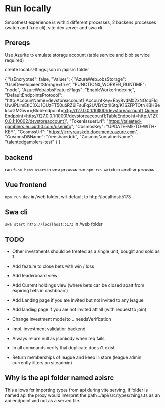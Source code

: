 # Run locally
Smoothest experience is with 4 different processes, 2 backend processes (watch and func cli), vite dev server and swa cli.

## Prereqs
Use Azurite to emulate storage account (table service and blob service required)

create local.settings.json in /apisrc folder

{
  "IsEncrypted": false,
  "Values": {
    "AzureWebJobsStorage": "UseDevelopmentStorage=true",
    "FUNCTIONS_WORKER_RUNTIME": "node",
    "AzureWebJobsFeatureFlags": "EnableWorkerIndexing",
    "DefaultEndpointsProtocol": "http;AccountName=devstoreaccount1;AccountKey=Eby8vdM02xNOcqFlqUwJPLlmEtlCDXJ1OUzFT50uSRZ6IFsuFq2UVErCz4I6tq/K1SZFPTOtr/KBHBeksoGMGw==;BlobEndpoint=http://127.0.0.1:10000/devstoreaccount1;QueueEndpoint=http://127.0.0.1:10001/devstoreaccount1;TableEndpoint=http://127.0.0.1:10002/devstoreaccount1",
    "TokenIssuerUrl": "https://talented-gamblers.eu.auth0.com/userinfo",
    "CosmosKey": "UPDATE-ME-TO-WITH-KEY",
    "CosmosUrl": "https://jerryrauskdb.documents.azure.com",
    "CosmosDBName": "freeshareddb",
    "CosmosContainerName": "talentedgamblers-test"
  }
}
## backend
run `func host start` in one process
run `npm run watch` in another process

## Vue frontend
`npm run dev` in /web folder, will default to http://localhost:5173

## Swa cli
`swa start http://localhost:5173` in /web folder


## TODO

  - Other investments should be treated as a single unit, bought and sold as 1. 

  - Add feature to close bets with win / loss

  - Add leaderboard view

  - Add Current holdings view (where bets can be closed apart from expiring bets in dashboard)

  - Add Landing page if you are invited but not invited to any league

  - Add landing page if you are not invited att all (with request to join)

  - Change investment model to ...needsVerification

  - Impl. investment validation backend

  - Always return null as jsonbody when req fails

  - In all commands verify that duplicate doesn't exist

  - Return memberships of league and keep in store (league admin currently filters on siteadmin)

## Why is the api folder named apisrc
This allows for importing types from api during vite serving, if folder is named api the proxy would interpret the path ../api/src/types/things.ts as an api endpoint and not as a served file.